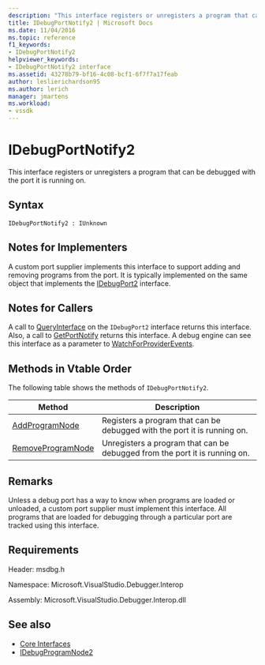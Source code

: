 ```yaml
---
description: "This interface registers or unregisters a program that can be debugged with the port it is running on."
title: IDebugPortNotify2 | Microsoft Docs
ms.date: 11/04/2016
ms.topic: reference
f1_keywords:
- IDebugPortNotify2
helpviewer_keywords:
- IDebugPortNotify2 interface
ms.assetid: 43278b79-bf16-4c08-bcf1-6f7f7a17feab
author: leslierichardson95
ms.author: lerich
manager: jmartens
ms.workload:
- vssdk
---
```

# IDebugPortNotify2
This interface registers or unregisters a program that can be debugged with the port it is running on.

## Syntax

```
IDebugPortNotify2 : IUnknown
```

## Notes for Implementers
 A custom port supplier implements this interface to support adding and removing programs from the port. It is typically implemented on the same object that implements the [IDebugPort2](../../../extensibility/debugger/reference/idebugport2.md) interface.

## Notes for Callers
 A call to [QueryInterface](/cpp/atl/queryinterface) on the `IDebugPort2` interface returns this interface. Also, a call to [GetPortNotify](../../../extensibility/debugger/reference/idebugdefaultport2-getportnotify.md) returns this interface. A debug engine can see this interface as a parameter to [WatchForProviderEvents](../../../extensibility/debugger/reference/idebugprogramprovider2-watchforproviderevents.md).

## Methods in Vtable Order
 The following table shows the methods of `IDebugPortNotify2`.

|Method|Description|
|------------|-----------------|
|[AddProgramNode](../../../extensibility/debugger/reference/idebugportnotify2-addprogramnode.md)|Registers a program that can be debugged with the port it is running on.|
|[RemoveProgramNode](../../../extensibility/debugger/reference/idebugportnotify2-removeprogramnode.md)|Unregisters a program that can be debugged from the port it is running on.|

## Remarks
 Unless a debug port has a way to know when programs are loaded or unloaded, a custom port supplier must implement this interface. All programs that are loaded for debugging through a particular port are tracked using this interface.

## Requirements
 Header: msdbg.h

 Namespace: Microsoft.VisualStudio.Debugger.Interop

 Assembly: Microsoft.VisualStudio.Debugger.Interop.dll

## See also
- [Core Interfaces](../../../extensibility/debugger/reference/core-interfaces.md)
- [IDebugProgramNode2](../../../extensibility/debugger/reference/idebugprogramnode2.md)
